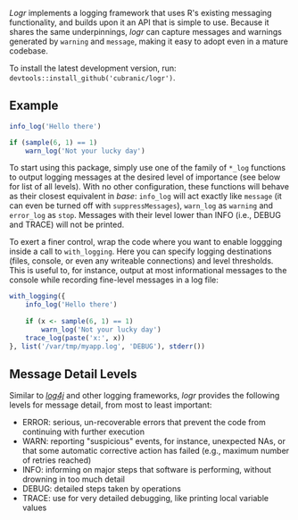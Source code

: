 _Logr_ implements a logging framework that uses R's existing messaging
functionality, and builds upon it an API that is simple to use.
Because it shares the same underpinnings, _logr_ can capture messages
and warnings generated by `warning` and `message`, making it easy to
adopt even in a mature codebase.

To install the latest development version, run:
`devtools::install_github('cubranic/logr')`.


Example
-------

```r
info_log('Hello there')

if (sample(6, 1) == 1)
    warn_log('Not your lucky day')
```

To start using this package, simply use one of the family of `*_log`
functions to output logging messages at the desired level of
importance (see below for list of all levels). With no other
configuration, these functions will behave as their closest equivalent
in _base_: `info_log` will act exactly like `message` (it can even be
turned off with `suppressMessages`), `warn_log` as `warning` and
`error_log` as `stop`. Messages with their level lower than INFO
(i.e., DEBUG and TRACE) will not be printed.

To exert a finer control, wrap the code where you want to enable
loggging inside a call to `with_logging`. Here you can specify logging
destinations (files, console, or even any writeable connections) and
level thresholds. This is useful to, for instance, output
at most informational messages to the console while recording
fine-level messages in a log file:

```r
with_logging({
    info_log('Hello there')
    
    if (x <- sample(6, 1) == 1)
        warn_log('Not your lucky day')
    trace_log(paste('x:', x))
}, list('/var/tmp/myapp.log', 'DEBUG'), stderr())
```


Message Detail Levels
---------------------

Similar to [_log4j_](http://logging.apache.org/log4j/) and other
logging frameworks, _logr_ provides the following levels for message
detail, from most to least important:

- ERROR: serious, un-recoverable errors that prevent the code from
  continuing with further execution
- WARN: reporting "suspicious" events, for instance, unexpected NAs,
  or that some automatic corrective action has failed (e.g., maximum
  number of retries reached)
- INFO: informing on major steps that software is performing, without
  drowning in too much detail
- DEBUG: detailed steps taken by operations
- TRACE: use for very detailed debugging, like printing local variable
  values
